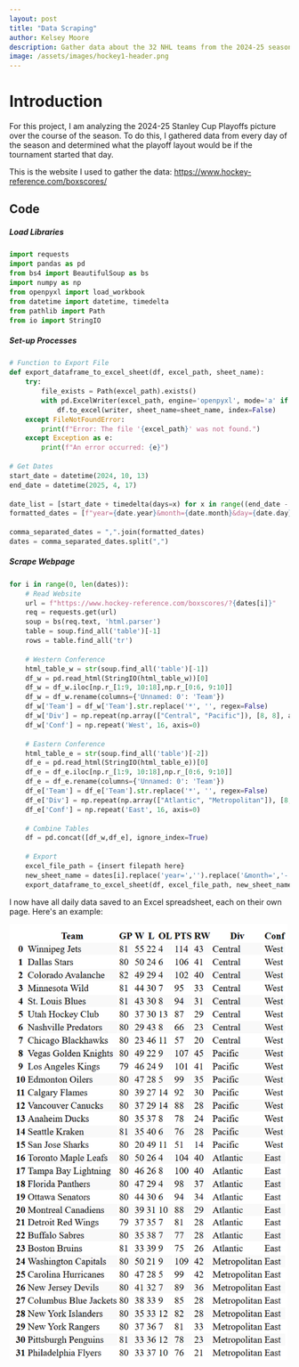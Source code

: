```yaml
---
layout: post
title: "Data Scraping"
author: Kelsey Moore
description: Gather data about the 32 NHL teams from the 2024-25 season
image: /assets/images/hockey1-header.png
---
```


# Introduction

For this project, I am analyzing the 2024-25 Stanley Cup Playoffs picture over the course of the season. To do this, I gathered data from every day of the season and determined what the playoff layout would be if the tournament started that day.

This is the website I used to gather the data: <a href="https://www.hockey-reference.com/boxscores/">https://www.hockey-reference.com/boxscores/</a>

## Code

##### Load Libraries
```python
import requests
import pandas as pd
from bs4 import BeautifulSoup as bs
import numpy as np
from openpyxl import load_workbook
from datetime import datetime, timedelta
from pathlib import Path
from io import StringIO
```

##### Set-up Processes
```python
# Function to Export File
def export_dataframe_to_excel_sheet(df, excel_path, sheet_name):
    try:
        file_exists = Path(excel_path).exists()
        with pd.ExcelWriter(excel_path, engine='openpyxl', mode='a' if file_exists else 'w') as writer:
            df.to_excel(writer, sheet_name=sheet_name, index=False)
    except FileNotFoundError:
        print(f"Error: The file '{excel_path}' was not found.")
    except Exception as e:
        print(f"An error occurred: {e}")

# Get Dates
start_date = datetime(2024, 10, 13)
end_date = datetime(2025, 4, 17)

date_list = [start_date + timedelta(days=x) for x in range((end_date - start_date).days + 1)]
formatted_dates = [f"year={date.year}&month={date.month}&day={date.day}" for date in date_list]

comma_separated_dates = ",".join(formatted_dates)
dates = comma_separated_dates.split(",")
```

##### Scrape Webpage

```python
for i in range(0, len(dates)):
    # Read Website
    url = f"https://www.hockey-reference.com/boxscores/?{dates[i]}"
    req = requests.get(url)
    soup = bs(req.text, 'html.parser')
    table = soup.find_all('table')[-1]
    rows = table.find_all('tr')

    # Western Conference
    html_table_w = str(soup.find_all('table')[-1])
    df_w = pd.read_html(StringIO(html_table_w))[0]
    df_w = df_w.iloc[np.r_[1:9, 10:18],np.r_[0:6, 9:10]]
    df_w = df_w.rename(columns={'Unnamed: 0': 'Team'})
    df_w['Team'] = df_w['Team'].str.replace('*', '', regex=False)
    df_w['Div'] = np.repeat(np.array(["Central", "Pacific"]), [8, 8], axis=0)
    df_w['Conf'] = np.repeat('West', 16, axis=0)

    # Eastern Conference
    html_table_e = str(soup.find_all('table')[-2])
    df_e = pd.read_html(StringIO(html_table_e))[0]
    df_e = df_e.iloc[np.r_[1:9, 10:18],np.r_[0:6, 9:10]]
    df_e = df_e.rename(columns={'Unnamed: 0': 'Team'})
    df_e['Team'] = df_e['Team'].str.replace('*', '', regex=False)
    df_e['Div'] = np.repeat(np.array(["Atlantic", "Metropolitan"]), [8, 8], axis=0)
    df_e['Conf'] = np.repeat('East', 16, axis=0)

    # Combine Tables
    df = pd.concat([df_w,df_e], ignore_index=True)

    # Export
    excel_file_path = {insert filepath here} 
    new_sheet_name = dates[i].replace('year=','').replace('&month=','-').replace('&day=','-')
    export_dataframe_to_excel_sheet(df, excel_file_path, new_sheet_name)
```

I now have all daily data saved to an Excel spreadsheet, each on their own page. Here's an example:

<img src="https://raw.githubusercontent.com/kbmoore02/NHL-Data-Analysis/main/assets/images/sample-standings-stacked.png" alt="" style="width:500px;">
